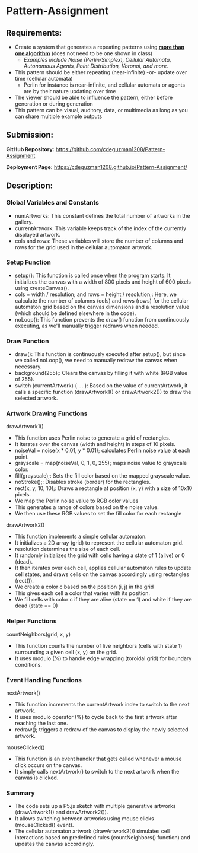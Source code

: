# Pattern-Assignment

## Requirements:
- Create a system that generates a repeating patterns using <ins>**more than one algorithm**</ins> (does not need to be one shown in class)
  - *Examples include Noise (Perlin/Simplex), Cellular Automata, Autonomous Agents, Point Distribution, Voronoi, and more.*
- This pattern should be either repeating (near-infinite) -or- update over time (cellular automata)
  - Perlin for instance is near-infinite, and cellular automata or agents are by their nature updating over time
- The viewer should be able to influence the pattern, either before generation or during generation
- This pattern can be visual, auditory, data, or multimedia as long as you can share multiple example outputs

## Submission:

**GitHub Repository:** https://github.com/cdeguzman1208/Pattern-Assignment

**Deployment Page:** https://cdeguzman1208.github.io/Pattern-Assignment/

## Description:

### Global Variables and Constants
- numArtworks: This constant defines the total number of artworks in the gallery.
- currentArtwork: This variable keeps track of the index of the currently displayed artwork.
- cols and rows: These variables will store the number of columns and rows for the grid used in the cellular automaton artwork.

### Setup Function
- setup(): This function is called once when the program starts. It initializes the canvas with a width of 800 pixels and height of 600 pixels using createCanvas().
- cols = width / resolution; and rows = height / resolution;: Here, we calculate the number of columns (cols) and rows (rows) for the cellular automaton grid based on the canvas dimensions and a resolution value (which should be defined elsewhere in the code).
- noLoop(): This function prevents the draw() function from continuously executing, as we'll manually trigger redraws when needed.

### Draw Function
- draw(): This function is continuously executed after setup(), but since we called noLoop(), we need to manually redraw the canvas when necessary.
- background(255);: Clears the canvas by filling it with white (RGB value of 255).
- switch (currentArtwork) { ... }: Based on the value of currentArtwork, it calls a specific function (drawArtwork1() or drawArtwork2()) to draw the selected artwork.

### Artwork Drawing Functions

drawArtwork1()
- This function uses Perlin noise to generate a grid of rectangles.
- It iterates over the canvas (width and height) in steps of 10 pixels.
- noiseVal = noise(x * 0.01, y * 0.01); calculates Perlin noise value at each point.
- grayscale = map(noiseVal, 0, 1, 0, 255); maps noise value to grayscale color.
- fill(grayscale);: Sets the fill color based on the mapped grayscale value.
- noStroke();: Disables stroke (border) for the rectangles.
- rect(x, y, 10, 10);: Draws a rectangle at position (x, y) with a size of 10x10 pixels.
- We map the Perlin noise value to RGB color values
- This generates a range of colors based on the noise value.
- We then use these RGB values to set the fill color for each rectangle

drawArtwork2()
- This function implements a simple cellular automaton.
- It initializes a 2D array (grid) to represent the cellular automaton grid.
- resolution determines the size of each cell.
- It randomly initializes the grid with cells having a state of 1 (alive) or 0 (dead).
- It then iterates over each cell, applies cellular automaton rules to update cell states, and draws cells on the canvas accordingly using rectangles (rect()).
- We create a color c based on the position (i, j) in the grid
- This gives each cell a color that varies with its position.
- We fill cells with color c if they are alive (state == 1) and white if they are dead (state == 0)

### Helper Functions

countNeighbors(grid, x, y)
- This function counts the number of live neighbors (cells with state 1) surrounding a given cell (x, y) on the grid.
- It uses modulo (%) to handle edge wrapping (toroidal grid) for boundary conditions.

### Event Handling Functions

nextArtwork()
- This function increments the currentArtwork index to switch to the next artwork.
- It uses modulo operator (%) to cycle back to the first artwork after reaching the last one.
- redraw(); triggers a redraw of the canvas to display the newly selected artwork.

mouseClicked()
- This function is an event handler that gets called whenever a mouse click occurs on the canvas.
- It simply calls nextArtwork() to switch to the next artwork when the canvas is clicked.

### Summary
- The code sets up a P5.js sketch with multiple generative artworks (drawArtwork1() and drawArtwork2()).
- It allows switching between artworks using mouse clicks (mouseClicked() event).
- The cellular automaton artwork (drawArtwork2()) simulates cell interactions based on predefined rules (countNeighbors() function) and updates the canvas accordingly.
